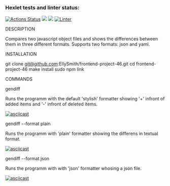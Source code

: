 ### Hexlet tests and linter status:
[![Actions Status](https://github.com/EllySmith/frontend-project-46/workflows/hexlet-check/badge.svg)](https://github.com/EllySmith/frontend-project-46/actions)
<a href="https://codeclimate.com/github/EllySmith/frontend-project-46/test_coverage"><img src="https://api.codeclimate.com/v1/badges/8e40df533f43dab227bc/test_coverage" /></a>
<a href="https://codeclimate.com/github/EllySmith/frontend-project-46/maintainability"><img src="https://api.codeclimate.com/v1/badges/8e40df533f43dab227bc/maintainability" /></a>
[![Linter](https://github.com/EllySmith/frontend-project-46/actions/workflows/lint.yml/badge.svg)](https://github.com/EllySmith/frontend-project-46/actions/workflows/lint.yml) 

DESCRIPTION

Compares two javascript object files and shows the differences between them in three different formats. Supports two formats: json and yaml. 

INSTALLATION

git clone git@github.com:EllySmith/frontend-project-46.git
cd frontend-project-46
make install
sudo npm link

COMMANDS 

gendiff <file1> <file2> 

Runs the programm with the default 'stylish' formatter showing '+' infront of added items and '-' infront of deleted items. 

[![asciicast](https://asciinema.org/a/hTM6kheVkaOZM8zjyZsF7NqEb.svg)](https://asciinema.org/a/hTM6kheVkaOZM8zjyZsF7NqEb)

gendiff <file1> <file2> --format plain

Runs the programm with 'plain' formatter showing the differens in textual format.

[![asciicast](https://asciinema.org/a/Q8LLePbjAUlZuAiCHb8NlO211.svg)](https://asciinema.org/a/Q8LLePbjAUlZuAiCHb8NlO211)

gendiff <file1> <file2> --format json

Runs the programm with with 'json' formatter whosing a json file. 

[![asciicast](https://asciinema.org/a/qDFItRExBWr5T3ob8iwwwdX4u.svg)](https://asciinema.org/a/qDFItRExBWr5T3ob8iwwwdX4u)